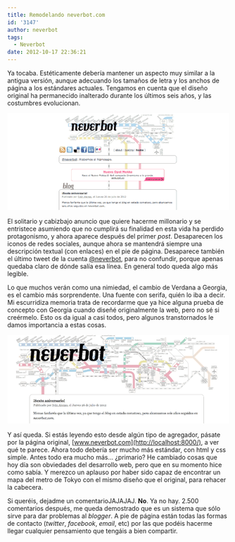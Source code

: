 ```yaml
---
title: Remodelando neverbot.com
id: '3147'
author: neverbot
tags:
  - Neverbot
date: 2012-10-17 22:36:21
---
```


Ya tocaba. Estéticamente debería mantener un aspecto muy similar a la antigua versión, aunque adecuando los tamaños de letra y los anchos de página a los estándares actuales. Tengamos en cuenta que el diseño original ha permanecido inalterado durante los últimos seis años, y las costumbres evolucionan.

[![](./remodelando-neverbot-com/old.gif "old")](./old.gif)

El solitario y cabizbajo anuncio que quiere hacerme millonario y se entristece asumiendo que no cumplirá su finalidad en esta vida ha perdido protagonismo, y ahora aparece después del primer _post_. Desaparecen los iconos de redes sociales, aunque ahora se mantendrá siempre una descripción textual (con enlaces) en el pie de página. Desaparece también el último tweet de la cuenta [@neverbot](http://twitter.com/neverbot), para no confundir, porque apenas quedaba claro de dónde salía esa línea. En general todo queda algo más legible.

Lo que muchos verán como una nimiedad, el cambio de Verdana a Georgia, es el cambio más sorprendente. Una fuente con serifa, quién lo iba a decir. Mi escurridiza memoria trata de recordarme que ya hice alguna prueba de concepto con Georgia cuando diseñé originalmente la web, pero no sé si creérmelo. Esto os da igual a casi todos, pero algunos transtornados le damos importancia a estas cosas.

[![](./remodelando-neverbot-com/new.gif "new")](./new.gif)

Y así queda. Si estás leyendo esto desde algún tipo de agregador, pásate por la página original, [www.neverbot.com](http://localhost:8000/), a ver qué te parece. Ahora todo debería ser mucho más estándar, con html y css simple. Antes todo era mucho más... ¿primario? He cambiado cosas que hoy día son obviedades del desarrollo web, pero que en su momento hice como sabía. Y merezco un aplauso por haber sido capaz de encontrar un mapa del metro de Tokyo con el mismo diseño que el original, para rehacer la cabecera.

Si queréis, dejadme un comentarioJAJAJAJ. **No**. Ya no hay. 2.500 comentarios después, me queda demostrado que es un sistema que sólo sirve para dar problemas al _blogger_. A pie de página están todas las formas de contacto (_twitter_, _facebook_, _email_, etc) por las que podéis hacerme llegar cualquier pensamiento que tengáis a bien compartir.